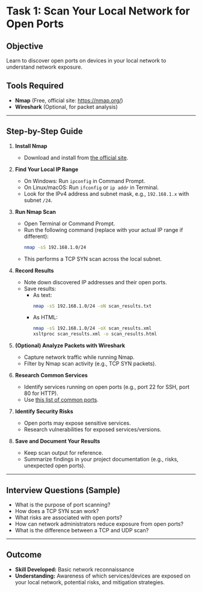 # Task 1: Scan Your Local Network for Open Ports

## Objective
Learn to discover open ports on devices in your local network to understand network exposure.

## Tools Required
- **Nmap** (Free, official site: https://nmap.org/)
- **Wireshark** (Optional, for packet analysis)

---

## Step-by-Step Guide

1. **Install Nmap**
   - Download and install from [the official site](https://nmap.org/download.html).

2. **Find Your Local IP Range**
   - On Windows: Run `ipconfig` in Command Prompt.
   - On Linux/macOS: Run `ifconfig` or `ip addr` in Terminal.
   - Look for the IPv4 address and subnet mask, e.g., `192.168.1.x` with subnet `/24`.

3. **Run Nmap Scan**
   - Open Terminal or Command Prompt.
   - Run the following command (replace with your actual IP range if different):
     ```sh
     nmap -sS 192.168.1.0/24
     ```
   - This performs a TCP SYN scan across the local subnet.

4. **Record Results**
   - Note down discovered IP addresses and their open ports.
   - Save results:
     - As text:
       ```sh
       nmap -sS 192.168.1.0/24 -oN scan_results.txt
       ```
     - As HTML:
       ```sh
       nmap -sS 192.168.1.0/24 -oX scan_results.xml
       xsltproc scan_results.xml -o scan_results.html
       ```

5. **(Optional) Analyze Packets with Wireshark**
   - Capture network traffic while running Nmap.
   - Filter by Nmap scan activity (e.g., TCP SYN packets).

6. **Research Common Services**
   - Identify services running on open ports (e.g., port 22 for SSH, port 80 for HTTP).
   - Use [this list of common ports](https://en.wikipedia.org/wiki/List_of_TCP_and_UDP_port_numbers).

7. **Identify Security Risks**
   - Open ports may expose sensitive services.
   - Research vulnerabilities for exposed services/versions.

8. **Save and Document Your Results**
   - Keep scan output for reference.
   - Summarize findings in your project documentation (e.g., risks, unexpected open ports).

---

## Interview Questions (Sample)
- What is the purpose of port scanning?
- How does a TCP SYN scan work?
- What risks are associated with open ports?
- How can network administrators reduce exposure from open ports?
- What is the difference between a TCP and UDP scan?

---

## Outcome
- **Skill Developed:** Basic network reconnaissance
- **Understanding:** Awareness of which services/devices are exposed on your local network, potential risks, and mitigation strategies.